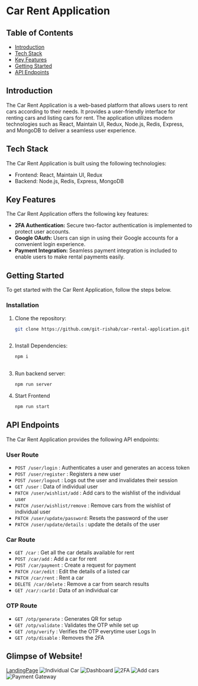 # Car Rent Application

## Table of Contents

- [Introduction](#introduction)
- [Tech Stack](#tech-stack)
- [Key Features](#key-features)
- [Getting Started](#getting-started)
- [API Endpoints](#api-endpoints)

## Introduction

The Car Rent Application is a web-based platform that allows users to rent cars according to their needs. It provides a user-friendly interface for renting cars and listing cars for rent. The application utilizes modern technologies such as React, Maintain UI, Redux, Node.js, Redis, Express, and MongoDB to deliver a seamless user experience.


## Tech Stack

The Car Rent Application is built using the following technologies:

- Frontend: React, Maintain UI, Redux
- Backend: Node.js, Redis, Express, MongoDB

## Key Features

The Car Rent Application offers the following key features:

- **2FA Authentication:** Secure two-factor authentication is implemented to protect user accounts.
- **Google OAuth:** Users can sign in using their Google accounts for a convenient login experience.
- **Payment Integration:** Seamless payment integration is included to enable users to make rental payments easily.

## Getting Started

To get started with the Car Rent Application, follow the steps below.

### Installation

1. Clone the repository:

   ```bash
   git clone https://github.com/git-rishab/car-rental-application.git
  
2. Install Dependencies:

   ```bash
   npm i 
  
3. Run backend server:

   ```bash
   npm run server

4. Start Frontend

   ```bash
   npm run start
   
## API Endpoints

The Car Rent Application provides the following API endpoints:

### User Route
   - `POST /user/login` : Authenticates a user and generates an access token
   - `POST /user/register` : Registers a new user
   - `POST /user/logout` : Logs out the user and invalidates their session
   - `GET /user` : Data of individual user
   - `PATCH /user/wishlist/add` : Add cars to the wishlist of the individual user
   - `PATCH /user/wishlist/remove` : Remove cars from the wishlist of individual user
   - `PATCH /user/update/password`: Resets the password of the user
   - `PATCH /user/update/details` : update the details of the user

### Car Route
   - `GET /car` : Get all the car details available for rent
   - `POST /car/add` : Add a car for rent
   - `POST /car/payment` : Create a request for payment
   - `PATCH /car/edit` : Edit the details of a listed car
   - `PATCH /car/rent` : Rent a car
   - `DELETE /car/delete` : Remove a car from search results
   - `GET /car/:carId` : Data of an individual car

### OTP Route
   - `GET /otp/generate` : Generates QR for setup
   - `GET /otp/validate` : Validates the OTP while set up
   - `GET /otp/verify` : Verifies the OTP everytime user Logs In
   - `GET /otp/disable` : Removes the 2FA

## Glimpse of Website!
[LandingPage](https://github.com/git-rishab/car-rental-application/assets/114337213/a5501d84-b7a1-4acd-8c49-8219cc2fa8ba)
![Individual Car](https://github.com/git-rishab/car-rental-application/assets/114337213/cdc5c7e5-72b7-4ffa-b4d7-e7a8fb2e9ee6)
![Dashboard](https://github.com/git-rishab/car-rental-application/assets/114337213/ba98167f-7062-48ab-8339-22efb5a54b5d)
![2FA](https://github.com/git-rishab/car-rental-application/assets/114337213/ad548d05-3edc-4415-8698-fb6ac551fd30)
![Add cars](https://github.com/git-rishab/car-rental-application/assets/114337213/5a31246c-b29f-4ef7-aded-e9c9704f5470)
![Payment Gateway](https://github.com/git-rishab/car-rental-application/assets/114337213/636e5326-0f9f-493c-8f59-6dee7e35fe8d)
